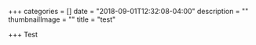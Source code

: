 +++
categories = []
date = "2018-09-01T12:32:08-04:00"
description = ""
thumbnailImage = ""
title = "test"

+++
Test